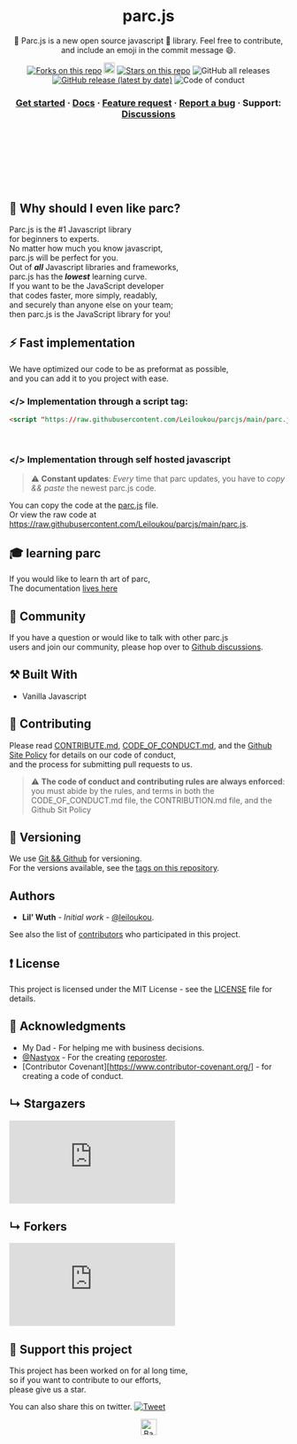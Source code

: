 
<br /> 
<br /> 
<br /> 
<br /> 
<br /> 
<br /> 
 
<h1 align="center">parc.js</h1> 
<p align="center"> 
🚗 Parc.js is a new open source javascript 📖 library. Feel free to contribute, and include an emoji in the commit message 😄. 
</p> 
<p align="center"> 
<a href="https://github.com/VoltVault/parc.js/network/members/"><img src="https://img.shields.io/github/forks/VoltVault/parc.js" alt="Forks on this repo"></img></a> 
<a href="https://twitter.com/intent/tweet?text=Ckeck%20out%20this%20new%20javascript%20library%20called%20parc%20js&url=https://github.com/VoltVault/parc.js&via=parc&hashtags=leiloukou,javascript,react,vue,developers"><img src="https://img.shields.io/twitter/url/http/shields.io.svg?style=social" alt="Tweet" height="20"/></a> <a href="https://github.com/VoltVault/parc.js/stargazers/"><img src="https://img.shields.io/github/stars/VoltVault/parc.js" alt="Stars on this repo"></img></a> <img alt="GitHub all releases" src="https://img.shields.io/github/downloads/VoltVault/parc.js/total"></a> <a href="https://github.com/voltvault/parc.js/releases"><img alt="GitHub release (latest by date)" src="https://img.shields.io/github/v/release/VoltVault/parc.js"></a> <img src="https://img.shields.io/badge/Contributor%20Covenant-v2.0%20adopted-ff69b4.svg" alt="Code of conduct" /> 
</p> 
<h3 align="center"> 
 <a href="https://parcjs.netlify.app/docs/">Get started</a> 
 <span> · </span> 
 <a href="https://parcjs.netlify.app/docs/">Docs</a> 
 <span> · </span> 
 <a href="https://github.com/voltvault/parc.js/discussions?discussions_q=category%3AIdeas">Feature request</a> 
 <span> · </span> 
 <a href="https://github.com/voltvault/parc.js/issues">Report a bug</a> 
 <span> · </span> 
 Support: <a href="https://github.com/voltvault/parc.js/discussions">Discussions</a> 
</h3> 
 
<br /> 
<br /> 
<br /> 
<br /> 
<br /> 
<br /> 
 
## 🙉 Why should I even like parc? 
 
Parc.js is the \#1 Javascript library <br /> 
for beginners to experts. <br /> 
No matter how much you know javascript, <br /> 
parc.js will be perfect for you. <br /> 
Out of _**all**_ Javascript libraries and frameworks, <br /> 
parc.js has the _**lowest**_ learning curve. <br /> 
If you want to be the JavaScript developer <br /> 
that codes faster, more simply, readably, <br /> 
and securely than anyone else on your team; <br /> 
then parc.js is the JavaScript library for you! <br /> 
 
## ⚡ Fast implementation 
 
We have optimized our code to be as preformat as possible, <br /> 
and you can add it to you project with ease. <br /> 

### &lt;/> Implementation through a script tag:
 
```html
<script "https://raw.githubusercontent.com/Leiloukou/parcjs/main/parc.js" type="text/javascript" async></script>
``` 
<br /> 
 
### &lt;/> Implementation through self hosted javascript 
 
 > :warning: **Constant updates**: _Every_ time that parc updates, you have to _*copy && paste*_ the newest parc.js code. 
 
You can copy the code at the [parc.js](https://github.com/VoltVault/parc.js/blob/main/parc.js) file. <br /> 
Or view the raw code at https://raw.githubusercontent.com/Leiloukou/parcjs/main/parc.js.

## 🎓 learning parc 
 
If you would like to learn th art of parc, <br /> 
The documentation [lives here](https://parcjs.netlify.app/docs/) <br /> 
 
## 💬 Community

If you have a question or would like to talk with other parc.js <br /> 
users and join our community, please hop over to [Github discussions](https://github.com/Budibase/budibase/discussions). <br /> 
 
## ⚒️ Built With 
 
 * Vanilla Javascript 
 
## 🙌 Contributing 
 
Please read [CONTRIBUTE.md](https://github.com/VoltVault/parc.js/blob/main/CONTRIBUTE.md#contribution), [CODE_OF_CONDUCT.md](https://github.com/VoltVault/parc.js/blob/main/CODE_OF_CONDUCT.md#contributor-covenant-code-of-conduct), and the [Github Site Policy](https://docs.github.com/github/site-policy) for details on our code of conduct, <br /> 
and the process for submitting pull requests to us. <br /> 

 > :warning: **The code of conduct and contributing rules are always enforced**: <br /> you must abide by the rules, and terms in both the <br /> CODE_OF_CONDUCT.md file, the CONTRIBUTION.md file, and the Github Sit Policy <br /> 
 
## 🧮 Versioning 
 
We use <a href="https://git-scm.com/" target="_blank" rel="noopener">Git && Github</a> for versioning. <br /> 
For the versions available, see the [tags on this repository](https://github.com/voltvault/parc.js/tags/). <br /> 
 
## Authors 
 
 * **Lil' Wuth** - *Initial work* - [@leiloukou](https://github.com/leiloukou/). 
 
See also the list of [contributors](https://github.com/your/project/contributors) who participated in this project. <br /> 
 
## ❗ License 
 
This project is licensed under the MIT License - see the [LICENSE](LICENSE) file for details. <br /> 
 
## 🤝 Acknowledgments 
 
 * My Dad - For helping me with business decisions. 
 * [@Nastyox](https://github.com/Nastyox) - For the creating [reporoster](https://reporoster.com/). 
 * [Contributor Covenant][https://www.contributor-covenant.org/] - for creating a code of conduct.
 
## &#8627; Stargazers 
 
[![Stargazers repo roster for @VoltVault/parc.js](https://reporoster.com/stars/dark/notext/VoltVault/parc.js)](https://github.com/VoltVault/parc.js/stargazers) <br /> 
 
## &#8627; Forkers 
[![Forkers repo roster for @VoltVault/parc.js](https://reporoster.com/forks/dark/notext/VoltVault/parc.js)](https://github.com/VoltVault/parc.js/network/members) <br /> 
 
## 👏 Support this project 
 
This project has been worked on for al long time, <br /> 
so if you want to contribute to our efforts, <br /> 
please give us a star. <br /> 
 
You can also share this on twitter. [![Tweet](https://img.shields.io/twitter/url/http/shields.io.svg?style=social)](https://twitter.com/intent/tweet?text=Ckeck%20out%20this%20new%20javascript%20library%20called%20parc%20js&url=https://github.com/VoltVault/parc.js&via=parc&hashtags=leiloukou,javascript,react,vue,developers) <br /> 
 
<p align="center"><a href="#parcjs"><img src="https://img.shields.io/badge/%E2%86%91-Back%20to%20top-lightgrey" alt="Back to top" height="29"/></a></p> <br /> 
 
